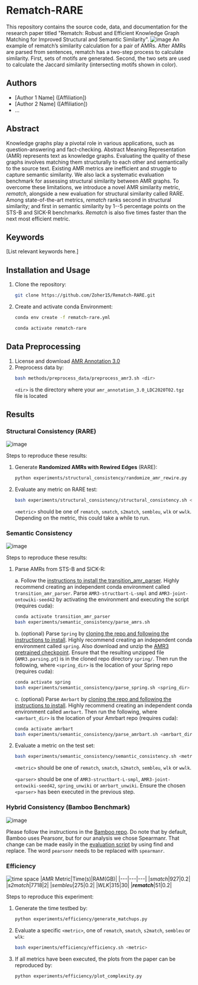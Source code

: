 # Rematch-RARE
This repository contains the source code, data, and documentation for the research paper titled "Rematch: Robust and Efficient Knowledge Graph Matching for Improved Structural and Semantic Similarity".
![image](https://github.com/Zoher15/Rematch-RARE/assets/29090730/04b4f232-4076-4823-91f8-dd6d0c0542bd)
An example of rematch’s similarity calculation for a pair of AMRs. After AMRs are parsed from sentences,
rematch has a two-step process to calculate similarity. First, sets of motifs are generated. Second, the two sets are
used to calculate the Jaccard similarity (intersecting motifs shown in color).

## Authors

* [Author 1 Name] ([Affiliation])
* [Author 2 Name] ([Affiliation])
* ...

## Abstract

Knowledge graphs play a pivotal role in various applications, such as question-answering and fact-checking. Abstract Meaning Representation (AMR) represents text as knowledge graphs. Evaluating the quality of these graphs involves matching them structurally to each other and semantically to the source text. Existing AMR metrics are inefficient and struggle to capture semantic similarity. We also lack a systematic evaluation benchmark for assessing structural similarity between AMR graphs. To overcome these limitations, we introduce a novel AMR similarity metric, _rematch_, alongside a new evaluation for structural similarity called RARE. Among state-of-the-art metrics, _rematch_ ranks second in structural similarity; and first in semantic similarity by 1--5 percentage points on the STS-B and SICK-R benchmarks. _Rematch_ is also five times faster than the next most efficient metric.
## Keywords

[List relevant keywords here.]

## Installation and Usage

1. Clone the repository:

   ```bash
   git clone https://github.com/Zoher15/Rematch-RARE.git
   ```
2. Create and activate conda Environment:
   ```bash
   conda env create -f rematch-rare.yml
   ```
   ```bash
   conda activate rematch-rare
   ```

## Data Preprocessing
1. License and download [AMR Annotation 3.0](https://catalog.ldc.upenn.edu/LDC2020T02)
2. Preprocess data by:
   ```bash
   bash methods/preprocess_data/preprocess_amr3.sh <dir>
   ```
   `<dir>` is the directory where your `amr_annotation_3.0_LDC2020T02.tgz` file is located
## Results
### Structural Consistency (RARE)
![image](https://github.com/Zoher15/Rematch-RARE/assets/29090730/787c68a4-2e09-4860-a08f-24b420d905b8)

Steps to reproduce these results:
1. Generate **Randomized AMRs with Rewired Edges** (RARE):
   ```bash
   python experiments/structural_consistency/randomize_amr_rewire.py
   ```
2. Evaluate any metric on RARE test:
   ```bash
   bash experiments/structural_consistency/structural_consistency.sh <metric>
   ```
   `<metric>` should be one of `rematch`, `smatch`, `s2match`, `sembleu`, `wlk` or `wwlk`. Depending on the metric, this could take a while to run.
### Semantic Consistency
![image](https://github.com/Zoher15/Rematch-RARE/assets/29090730/329ade7e-2e6e-4847-965e-7fa8fff3bfdc)

Steps to reproduce these results:
1. Parse AMRs from STS-B and SICK-R:

   a. Follow the [instructions to install the transition_amr_parser](https://github.com/IBM/transition-amr-parser). Highly recommend creating an independent conda environment called `transition_amr_parser`. Parse `AMR3-structbart-L-smpl` and `AMR3-joint-ontowiki-seed42` by activating the environment and executing the script (requires cuda):
      ```bash
      conda activate transition_amr_parser
      bash experiments/semantic_consistency/parse_amrs.sh
      ```


   b. (optional) Parse `Spring` by [cloning the repo and following the instructions to install](https://github.com/SapienzaNLP/spring). Highly recommend creating an independent conda environment called `spring`. Also download and unzip the [AMR3 pretrained checkpoint](http://nlp.uniroma1.it/AMR/AMR3.parsing-1.0.tar.bz2). Ensure that the resulting unzipped file (`AMR3.parsing.pt`) is in the cloned repo directory `spring/`. Then run the following, where `<spring_dir>` is the location of your Spring repo (requires cuda):
      ```bash
      conda activate spring
      bash experiments/semantic_consistency/parse_spring.sh <spring_dir>
      ```


   c. (optional) Parse `Amrbart` by [cloning the repo and following the instructions to install](https://github.com/goodbai-nlp/AMRBART). Highly recommend creating an independent conda environment called `amrbart`. Then run the following, where `<amrbart_dir>` is the location of your Amrbart repo (requires cuda):
      ```bash
      conda activate amrbart
      bash experiments/semantic_consistency/parse_amrbart.sh <amrbart_dir>
      ```
   
4. Evaluate a metric on the test set:
   ```bash
   bash experiments/semantic_consistency/semantic_consistency.sh <metric> <parser>
   ```
   `<metric>` should be one of `rematch`, `smatch`, `s2match`, `sembleu`, `wlk` or `wwlk`.
   
   `<parser>` should be one of `AMR3-structbart-L-smpl`, `AMR3-joint-ontowiki-seed42`, `spring_unwiki` or `amrbart_unwiki`. Ensure the chosen `<parser>` has been executed in the previous step.
### Hybrid Consistency (Bamboo Benchmark)
![image](https://github.com/Zoher15/Rematch-RARE/assets/29090730/8c6de7b9-ed68-4fed-afe6-2ba383360563)

Please follow the instructions in the [Bamboo repo](https://github.com/flipz357/bamboo-amr-benchmark). Do note that by default, Bamboo uses Pearsonr, but for our analysis we chose Spearmanr. That change can be made easily in the [evaluation script](https://github.com/flipz357/bamboo-amr-benchmark/blob/main/evaluation-suite/evaluate4tasks.py) by using find and replace. The word `pearsonr` needs to be replaced with `spearmanr`.

### Efficiency
![time space](https://github.com/Zoher15/Rematch-RARE/assets/29090730/2024bc28-be07-42fe-a406-ee46bc2f8680)
|AMR Metric|Time(s)|RAM(GB)|
|---|---|---|
|_smatch_|927|0.2|
|_s2match_|7718|2|
|_sembleu_|275|0.2|
|_WLK_|315|30|
|**_rematch_**|51|0.2|

Steps to reproduce this experiment:
1. Generate the time testbed by:
   ```bash
   python experiments/efficiency/generate_matchups.py
   ```
2. Evaluate a specific `<metric>`, one of `rematch`, `smatch`, `s2match`, `sembleu` or `wlk`:
   ```bash
   bash experiments/efficiency/efficiency.sh <metric>
   ```
4. If all metrics have been executed, the plots from the paper can be reproduced by:
   ```bash
   python experiments/efficiency/plot_complexity.py
   ```

